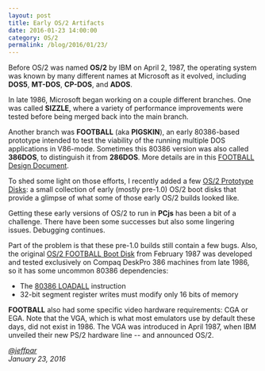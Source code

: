 ```yaml
---
layout: post
title: Early OS/2 Artifacts
date: 2016-01-23 14:00:00
category: OS/2
permalink: /blog/2016/01/23/
---
```


Before OS/2 was named **OS/2** by IBM on April 2, 1987, the operating system was known by many different names at
Microsoft as it evolved, including **DOS5**, **MT-DOS**, **CP-DOS**, and **ADOS**.

In late 1986, Microsoft began working on a couple different branches.  One was called **SIZZLE**, where a variety of
performance improvements were tested before being merged back into the main branch.

Another branch was **FOOTBALL** (aka **PIGSKIN**), an early 80386-based prototype intended to test the viability
of the running multiple DOS applications in V86-mode.  Sometimes this 80386 version was also called **386DOS**,
to distinguish it from **286DOS**.  More details are in this
[FOOTBALL Design Document](/disks/pcx86/os2/misc/football/87058/#football-design-document).

To shed some light on those efforts, I recently added a few [OS/2 Prototype Disks](/disks/pcx86/os2/misc/): a small
collection of early (mostly pre-1.0) OS/2 boot disks that provide a glimpse of what some of those early OS/2 builds
looked like.

Getting these early versions of OS/2 to run in **PCjs** has been a bit of a challenge.  There have been some successes
but also some lingering issues.  Debugging continues.

Part of the problem is that these pre-1.0 builds still contain a few bugs.  Also, the original
[OS/2 FOOTBALL Boot Disk](/disks/pcx86/os2/misc/football/87058/) from February 1987 was developed and
tested exclusively on Compaq DeskPro 386 machines from late 1986, so it has some uncommon 80386 dependencies:

* The [80386 LOADALL](/pubs/pc/reference/intel/80386/loadall/) instruction
* 32-bit segment register writes must modify only 16 bits of memory

**FOOTBALL** also had some specific video hardware requirements: CGA or EGA.  Note that the VGA, which is what most
emulators use by default these days, did not exist in 1986.  The VGA was introduced in April 1987, when IBM
unveiled their new PS/2 hardware line -- and announced OS/2.

*[@jeffpar](https://jeffpar.com)*  
*January 23, 2016*
